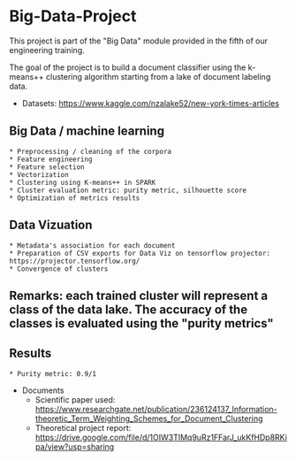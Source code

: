 # Big-Data-Project

This project is part of the "Big Data" module provided in the fifth of our engineering training.

The goal of the project is to build a document classifier using the k-means++ clustering algorithm starting from a lake of document labeling data.

- Datasets: https://www.kaggle.com/nzalake52/new-york-times-articles


## Big Data / machine learning
    * Preprocessing / cleaning of the corpora
    * Feature engineering
    * Feature selection
    * Vectorization
    * Clustering using K-means++ in SPARK
    * Cluster evaluation metric: purity metric, silhouette score
    * Optimization of metrics results
## Data Vizuation
    * Metadata's association for each document
    * Preparation of CSV exports for Data Viz on tensorflow projector: https://projector.tensorflow.org/
    * Convergence of clusters

## Remarks: each trained cluster will represent a class of the data lake. The accuracy of the classes is evaluated using the "purity metrics"
## Results
    * Purity metric: 0.9/1
- Documents
    * Scientific paper used: https://www.researchgate.net/publication/236124137_Information-theoretic_Term_Weighting_Schemes_for_Document_Clustering
    * Theoretical project report: https://drive.google.com/file/d/1OIW3TIMq9uRz1FFarJ_ukKfHDp8RKipa/view?usp=sharing
